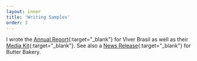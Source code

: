 ```yaml
---
layout: inner
title: 'Writing Samples'
order: 3
---
```

I wrote the [Annual Report](/doc/vb_annual_report_2017.pdf){:target="_blank"} for Viver Brasil as well as their [Media Kit](/doc/vb_media_kit.pdf){:target="_blank"}. See also a [News Release](/doc/news_release.pdf){:target="_blank"} for Butter Bakery.
